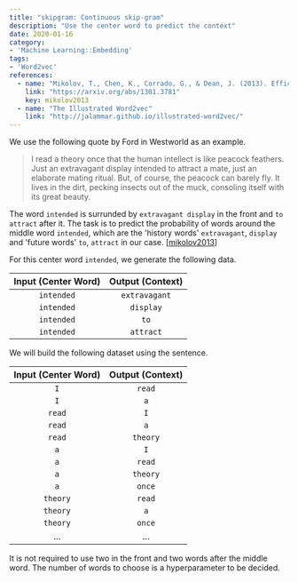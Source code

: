 ```yaml
---
title: "skipgram: Continuous skip-gram"
description: "Use the center word to predict the context"
date: 2020-01-16
category:
- 'Machine Learning::Embedding'
tags:
- 'Word2vec'
references:
  - name: "Mikolov, T., Chen, K., Corrado, G., & Dean, J. (2013). Efficient estimation of word representations in vector space. arXiv:1301.3781"
    link: "https://arxiv.org/abs/1301.3781"
    key: mikolov2013
  - name: "The Illustrated Word2vec"
    link: "http://jalammar.github.io/illustrated-word2vec/"
---
```


We use the following quote by Ford in Westworld as an example.

> I read a theory once that the human intellect is like peacock feathers. Just an extravagant display intended to attract a mate, just an elaborate mating ritual. But, of course, the peacock can barely fly. It lives in the dirt, pecking insects out of the muck, consoling itself with its great beauty.

The word `intended` is surrunded by `extravagant display` in the front and `to attract` after it. The task is to predict the probability of words around the middle word `intended`, which are the 'history words' `extravagant`, `display` and 'future words' `to`, `attract` in our case. [[mikolov2013](#mikolov2013)]

For this center word `intended`, we generate the following data.

| Input (Center Word) | Output (Context) |
|:----:|:-----:|
| `intended` | `extravagant` |
| `intended` | `display` |
| `intended` | `to` |
| `intended` | `attract` |


We will build the following dataset using the sentence.

| Input (Center Word) | Output (Context) |
|:-----:|:-----:|
| `I` | `read` |
| `I` | `a` |
| `read` | `I` |
| `read` | `a` |
| `read` | `theory` |
| `a` | `I` |
| `a` | `read` |
| `a` | `theory` |
| `a` | `once` |
| `theory` | `read` |
| `theory` | `a` |
| `theory` | `once` |
| ... | ... |

It is not required to use two in the front and two words after the middle word. The number of words to choose is a hyperparameter to be decided.
